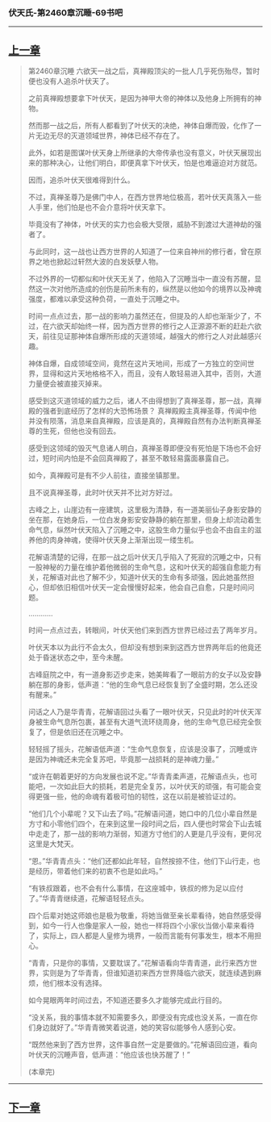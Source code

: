 ### 伏天氏-第2460章沉睡-69书吧

--------
[上一章](./ae9c66bc603a77c064f91c3b884bd5cf.md)
--------


>
>
>
>第2460章沉睡
>六欲天一战之后，真禅殿顶尖的一批人几乎死伤殆尽，暂时便也没有人追杀叶伏天了。
>
>之前真禅殿想要拿下叶伏天，是因为神甲大帝的神体以及他身上所拥有的神物。
>
>然而那一战之后，所有人都看到了叶伏天的决绝，神体自爆而毁，化作了一片无边无尽的灭道领域世界，神体已经不存在了。
>
>此外，如若是图谋叶伏天身上所继承的大帝传承也没有意义，叶伏天展现出来的那种决心，让他们明白，即便真拿下叶伏天，怕是也难逼迫对方就范。
>
>因而，追杀叶伏天很难得到什么。
>
>不过，真禅圣尊乃是佛门中人，在西方世界地位极高，若叶伏天真落入一些人手里，他们怕是也不会介意将叶伏天拿下。
>
>毕竟没有了神体，叶伏天的实力也会极大受限，威胁不到渡过大道神劫的强者了。
>
>与此同时，这一战也让西方世界的人知道了一位来自神州的修行者，曾在原界之地也掀起过轩然大波的白发妖孽人物。
>
>不过外界的一切都似和叶伏天无关了，他陷入了沉睡当中一直没有苏醒，显然这一次对他所造成的创伤是前所未有的，纵然是以他如今的境界以及神魂强度，都难以承受这种负荷，一直处于沉睡之中。
>
>时间一点点过去，那一战的影响力虽然还在，但提及的人却也渐渐少了，不过，在六欲天却始终一样，因为西方世界的修行之人正源源不断的赶赴六欲天，前往见证那神体自爆所形成的灭道领域，越强大的修行之人对此越感兴趣。
>
>神体自爆，自成领域空间，竟然在这片天地间，形成了一方独立的空间世界，显得和这片天地格格不入，而且，没有人敢轻易进入其中，否则，大道力量便会被直接灭掉来。
>
>感受到这灭道领域的威力之后，诸人不由得想到了真禅圣尊，那一战，真禅殿的强者到底经历了怎样的大恐怖场景？
>真禅殿殿主真禅圣尊，传闻中他并没有陨落，消息来自真禅殿，应该是真的，真禅殿自然有办法判断真禅圣尊的生死，但他也没有回去。
>
>感受到这领域的毁灭气息诸人明白，真禅圣尊即便没有死怕是下场也不会好过，短时间内怕是不会回真禅殿了，甚至不敢轻易露面暴露自己。
>
>如今，真禅殿可是有不少人前往，直接坐镇那里。
>
>且不说真禅圣尊，此时叶伏天并不比对方好过。
>
>古峰之上，山崖边有一座建筑，这里极为清静，有一道美丽仙子身影安静的坐在那，在她身后，一位白发身影安安静静的躺在那里，但身上却流动着生命气息，纵然叶伏天陷入了沉睡之中，这股生命力量似乎也会不由自主的滋养他的肉身神魂，使得叶伏天身上渐渐出现一缕生机。
>
>花解语清楚的记得，在那一战之后叶伏天几乎陷入了死寂的沉睡之中，只有一股神秘的力量在维护着他微弱的生命气息，这和叶伏天的超强自愈能力有关，花解语对此也了解不少，知道叶伏天的生命有多顽强，因此她虽然担心，但却依旧相信叶伏天一定会慢慢好起来，他会自己自愈，只是时间问题。
>
>…………
>
>时间一点点过去，转眼间，叶伏天他们来到西方世界已经过去了两年岁月。
>
>叶伏天本以为此行不会太久，但却没有想到来到这西方世界两年后的他竟还处于昏迷状态之中，至今未醒。
>
>古峰庭院之中，有一道身影迈步走来，她美眸看了一眼前方的女子以及安静躺在那的身影，低声道：“他的生命气息已经恢复到了全盛时期，怎么还没有醒来。”
>
>问话之人乃是华青青，花解语回过头看了一眼叶伏天，只见此时的叶伏天浑身被生命气息所包裹，甚至有大道气流环绕周身，他的生命气息已经完全恢复了，但是依旧还在沉睡之中。
>
>轻轻摇了摇头，花解语低声道：“生命气息恢复，应该是没事了，沉睡或许是因为神魂还未完全复苏吧，毕竟那一战损耗的是神魂力量。”
>
>“或许在朝着更好的方向发展也说不定。”华青青柔声道，花解语点头，也可能吧，一次如此巨大的损耗，若是完全复苏，以叶伏天的顽强，有可能会变得更强一些，他的命魂有着极可怕的韧性，这在以前是被验证过的。
>
>“他们几个小辈呢？又下山去了吗。”花解语问道，她口中的几位小辈自然是方寸和小零他们四个，在来到这里一段时间之后，四人便也时常会下山去城中走走了，那一战的影响力渐弱，知道方寸他们的人更是几乎没有，更何况这里是大梵天。
>
>“恩。”华青青点头：“他们还都如此年轻，自然按捺不住，他们下山行走，也是经历，带着他们来的初衷不也是如此吗。”
>
>“有铁叔跟着，也不会有什么事情，在这座城中，铁叔的修为足以应付了。”华青青继续道，花解语轻轻点头。
>
>四个后辈对她这师娘也是极为敬重，将她当做至亲长辈看待，她自然感受得到，如今一行人也像是家人一般，她也一样将四个小家伙当做小辈来看待了，实际上，四人都是人皇修为境界，一般而言能有何事发生，根本不用担心。
>
>“青青，只是你的事情，又要耽误了。”花解语看向华青青道，此行来西方世界，实则是为了华青青，但谁知道初来西方世界降临六欲天，就连续遇到麻烦，他们根本没有选择。
>
>如今晃眼两年时间过去，不知道还要多久才能够完成此行目的。
>
>“没关系，我的事情本就不知需要多久，即便没有完成也没关系，一直在你们身边就好了。”华青青微笑着说道，她的笑容似能够令人感到心安。
>
>“既然他来到了西方世界，这件事自然一定是要做的。”花解语回应道，看向叶伏天的沉睡声音，低声道：“他应该也快苏醒了！”
>
>(本章完)
>
>

--------
[下一章](./9d21f55035057401b71c530457ecf814.md)
--------
